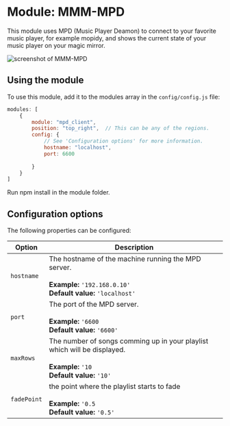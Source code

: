 # Module: MMM-MPD
This module uses MPD (Music Player Deamon) to connect to your favorite music player, for example mopidy, 
and shows the current state of your music player on your magic mirror.

![screenshot of MMM-MPD](https://user-images.githubusercontent.com/3584382/31564034-be25b64c-b061-11e7-93e6-2209d26000c9.PNG)

## Using the module

To use this module, add it to the modules array in the `config/config.js` file:
````javascript
modules: [
	{
		module: "mpd_client",
		position: "top_right",	// This can be any of the regions.
		config: {
			// See 'Configuration options' for more information.
			hostname: "localhost",
			port: 6600
			
		}
	}
]
````
Run npm install in the module folder.

## Configuration options

The following properties can be configured:

| Option | Description
| ------ | -----------
| `hostname` | The hostname of the machine running the MPD server. <br><br> **Example:** `'192.168.0.10'` <br> **Default value:** `'localhost'`
| `port` | The port of the MPD server. <br><br> **Example:** `'6600` <br> **Default value:** `'6600'`
| `maxRows` | The number of songs comming up in your playlist which will be displayed. <br><br> **Example:** `'10` <br> **Default value:** `'10'`
| `fadePoint` |the point where the playlist starts to fade <br><br> **Example:** `'0.5` <br> **Default value:** `'0.5'`
